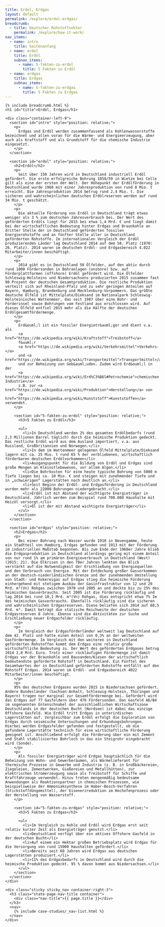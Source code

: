 ```yaml
---
title: Erdol, Erdgas
layout: default
permalink: /explore/erdol-erdgas/
breadcrumb:
  - title: Deutscher Rohstoffsektor
    permalink: /explore/how-it-work/
nav_items:
  - name: intro
    title: Seitenanfang
  - name: erdol
    title: Erdöl
    subnav_items:
      - name: 5-fakten-zu-erdol
        title: 5 Fakten zu Erdöl
  - name: erdgas
    title: Erdgas
    subnav_items:
      - name: 5-fakten-zu-erdgas
        title: 5 Fakten zu Erdgas
---
```


<main class="container-page-wrapper layout-state-pages">
  <section class="container" style="position: relative;">

    {% include breadcrumb.html %}
    <h1 id="title">Erdöl, Erdgas</h1>

    <div class="container-left-9">
      <section id="intro" style="position: relative;">
        <p>
          Erdgas und Erdöl werden zusammenfassend als Kohlenwasserstoffe bezeichnet und allen voran für die Wärme- und Energieerzeugung, aber auch als Kraftstoff und als Grundstoff für die chemische Industrie eingesetzt.
        </p>
      </section>

      <section id="erdol" style="position: relative;">
        <h2>Erdöl</h2>
        <p>
          Seit über 150 Jahren wird in Deutschland industriell Erdöl gefördert. Die erste erfolgreiche Bohrung 1858/59 in Wietze bei Celle gilt als eine der ersten der Welt. Der Höhepunkt der Erdölförderung in Deutschland wurde 1968 mit einer Jahresproduktion von rund 8 Mio. t erreicht. Die Jahresproduktion 2014 betrug rund 2,4 Mio. t. Die sicheren und wahrscheinlichen deutschen Erdölreserven werden auf rund 34 Mio. t geschätzt.
        </p>
        <p>
          Die aktuelle Förderung von Erdöl in Deutschland trägt etwas weniger als 3 % zum deutschen Jahresverbrauch bei. Der Wert des geförderten Erdöls liegt für 2015 bei etwa 1,4 Mrd. € und liegt damit bei der wirtschaftlichen Bedeutung hinter Erdgas und Braunkohle an dritter Stelle der in Deutschland geförderten fossilen Energierohstoffe und an fünfter Stelle aller in Deutschland geförderten Rohstoffe. Im internationalen Vergleich der Erdöl produzierenden Länder lag Deutschland 2014 auf dem 58. Platz (1970: 26. Platz). 2014 waren im deutschen Erdöl- und Erdgasbereich 4.022 Mitarbeiter/innen beschäftigt.
        </p>
        <p>
          2014 gibt es in Deutschland 50 Ölfelder, auf den aktiv durch rund 1000 Fördersonden in Bohranlagen (onshore) bzw. auf Förderplattformen (offshore) Erdöl gefördert wird. Die Ölfelder Schleswig-Holsteins und Niedersachsens produzierten 2015 zusammen fast 90 Prozent der deutschen Gesamtproduktion. Die restliche Produktion verteilt sich auf Rheinland-Pfalz und zu sehr geringen Anteilen auf Bayern, Hamburg, Brandenburg und Mecklenburg-Vorpommern. Das größte deutsche Ölfeld ist Mittelplate/Dieksand im Nationalpark Schleswig-Holsteinisches Wattenmeer, das seit 1987 über eine Bohr- und Förderinsel sowie Bohrungen vom Festland aus erschlossen wird. Auf dieses Ölfeld entfiel 2015 mehr als die Hälfte der deutschen Erdölgesamtfördermenge.
        </p>
        <p>
          Erd&ouml;l ist ein fossiler Energietr&auml;ger und dient v.a. als
          <a href="https://de.wikipedia.org/wiki/Kraftstoff">Treibstoff</a>
          f&uuml;r
          <a href="https://de.wikipedia.org/wiki/Verkehrsmittel">Verkehrs-</a>
          und <a href="https://de.wikipedia.org/wiki/Transportmittel">Transportmittel</a>
          und zur Beheizung von Geb&auml;uden. Zudem wird Erd&ouml;l in der
          <a href="https://de.wikipedia.org/wiki/Erd%C3%B6l#Petrochemie">chemischen Industrie</a>
          z.B. zur <a href="https://de.wikipedia.org/wiki/Produktion">Herstellung</a> von
          <a href="https://de.wikipedia.org/wiki/Kunststoff">Kunststoffen</a> verwendet.
        </p>

        <section id="5-fakten-zu-erdol" style="position: relative;">
          <h3>5 Fakten zu Erdöl</h3>

          <ul>
            <li>In Deutschland werden 2% des gesamten Erdölbedarfs (rund 2,3 Millionen Barrel täglich) durch die heimische Produktion gedeckt. Das restliche Erdöl wird aus dem Ausland importiert, v.a. aus Russland, Großbritannien und Norwegen.</li>
            <li>In dem im Wattenmeer gelegenen Ölfeld Mittelplate/Dieksand lagern mit ca. 25 Mio. t rund 65 % der verbliebenen, wirtschaftlich förderbaren deutschen Erdölvorkommen</li>
            <li>Ausgangspunkt für die Bildung von Erdöl und Erdgas sind große Mengen an Kleinstlebewesen, vor allem Algen.</li>
            <li>Die Bohrkosten für eine heute typische Bohrung von 5000 m Tiefe liegen bei ca. 10 Mio. € und steigen mit zunehmender Tiefe und in „schwierigen“ Lagerstätten noch deutlich an.</li>
            <li>Seit Beginn der Erdöl- und Erdgasförderung in Deutschland wurden mehr als 22000 Bohrungen niedergebracht.</li>
            <li>Erdöl ist mit Abstand der wichtigste Energieträger in Deutschland. Jährlich werden zum Beispiel rund 700.000 Haushalte mit Heizöl versorgt.</li>
            <li>Öl ist der mit Abstand wichtigste Energieträger</li>
          </ul>
        </section>
      </section>

      <section id="erdgas" style="position: relative;">
        <h2>Erdgas</h2>
        <p>
          Bei einer Bohrung nach Wasser wurde 1910 in Neuengamme, heute ein Stadtteil von Hamburg, Erdgas gefunden und 1913 mit der Förderung im industriellen Maßstab begonnen. Bis zum Ende der 1960er Jahre blieb die Erdgasproduktion in Deutschland allerdings gering mit einem Anteil von nur rund 1% am primären Energieverbrauch in Deutschland (West) (2015: 21). Die Ölkrisen in den 70er Jahren lenkten den Blick verstärkt auf die Notwendigkeit der Erschließung von Energiequellen und den Verbrauch von Energie. Mit der Entdeckung großer Gasvorkommen an der deutsch-niederländischen Grenze und der zunehmenden Umstellung von Stadt- und Kokereigas auf Erdgas stieg die heimische Förderung einhergehend mit stetigem Ausbau der Gasinfrastruktur von 12 und 20 Mrd. m³(Vn) Rohgas zwischen 1970 und 2005 an und deckte bis zu 25% des heimischen Gasverbrauchs. Seit 2005 ist die Förderung rückläufig und lag 2014 bei rund 10,1 Mrd. m³(Vn) Rohgas, dies entspricht etwa 7% Im des heimischen Gasverbrauchs. Ebenfalls rückläufig sind die sicheren und wahrscheinlichen Erdgasreserven. Diese beliefen sich 2014 auf 88,5 Mrd. m³. Damit beträgt die statische Reichweite der deutschen Erdgasreserven 8 Jahre. Ebenso sind die Aktivitäten zur Suche und Erschließung neuer Erdgasfelder rückläufig.
        </p>
        <p>
          Im Vergleich der Erdgasförderländer weltweit lag Deutschland auf dem 42. Platz und hatte einen Anteil von 0,3% an der weltweiten Gasfördermenge. Im Vergleich mit den weiteren in Deutschland geförderten Rohstoffen kommt dem Erdgas eine relativ große wirtschaftliche Bedeutung zu. Der Wert des geförderten Erdgases betrug 2014 2,8 Mrd. Euro. Trotz einer rückläufigen Fördermenge ist damit Erdgas vor der Braunkohle und Bausanden/Kiesen der wirtschaftlich bedeutendste geförderte Rohstoff in Deutschland. Ein Fünftel des Gesamtwertes der in Deutschland geförderten Rohstoffe entfällt auf den Rohstoff Erdgas. 2014 waren im Erdöl- und Erdgasbereich 4022  Mitarbeiter/innen beschäftigt.
        </p>
        <p>
        95% des deutschen Erdgases wurden 2015 in Niedersachsen gefördert. Andere Bundesländer (Sachsen-Anhalt, Schleswig-Holstein, Thüringen und Bayern) tragen nur marginal zur Gesamtfördermenge bei. Gefördert wird das Erdgas auf 77 Gasfeldern über 476 Fördersonden. Das Gasfeld A6/B4 im sogenannten Entenschnabel der ausschließlichen Wirtschaftszone Deutschlands in der deutschen Bucht (Nordsee) ist dabei das einzige Offshore Gasfeld. Wie Erdöl tritt Erdgas in unterirdischen Lagerstätten auf. Vergleichbar zum Erdöl erfolgt die Exploration von Erdgas durch seismische Untersuchungen und Erkundungsbohrungen. Hierbei werden Erdgasfelder gefunden und festgestellt, ob die gefundene Lagerstätte technisch für eine wirtschaftliche Förderung geeignet ist. Anschließend erfolgt die Förderung über ein mit Zement und Stahl stabilisiertes Bohrloch in das ein Steigrohr eingebracht wird (Sonde).
        </p>
        <p>
          Als fossiler Energieträger wird Erdgas hauptsächlich für die Beheizung von Wohn- und Gewerberäumen, als Wärmelieferant für thermische Prozesse in Gewerbe und Industrie (z. B. in Großbäckereien, Ziegeleien, Zementwerken, Gießereien und Metallhütten), zur elektrischen Stromerzeugung sowie als Treibstoff für Schiffe und Kraftfahrzeuge verwendet. Hinzu treten mengenmäßig bedeutsame Anwendungen als Reaktionspartner in chemischen Prozessen, wie beispielsweise der Ammoniaksynthese im Haber-Bosch-Verfahren (Stickstoffdüngemittel), der Eisenerzreduktion im Hochofenprozess oder der Herstellung von Wasserstoff.
        </p>

        <section id="5-fakten-zu-erdgas" style="position: relative;">
          <h3>5 Fakten zu Erdgas</h3>

          <ul>
            <li>Im Vergleich zu Kohle und Erdöl wird Erdgas erst seit relativ kurzer Zeit als Energieträger genutzt.</li>
            <li>Deutschland verfügt über ein aktives Offshore Gasfeld in der deutschen Bucht</li>
            <li>Auf einem ein Hektar großen Betriebsplatz wird Erdgas für die Versorgung von rund 15000 Haushalten gefördert.</li>
            <li>Bereits seit 60 Jahren wird Erdgas aus deutschen Lagerstätten produziert.</li>
            <li>11% des Erdgasbedarfs in Deutschland wird durch die heimische Produktion gedeckt. 95 % davon kommt aus Niedersachsen.</li>
          </ul>
        </section>
      </section>
    </div>

    <div class="sticky sticky_nav container-right-3">
      <h3 class="state-page-nav-title container">
        <div class="nav-title">{{ page.title }}</div>
      </h3>
      <nav>
        {% include case-studies/_nav-list.html %}
      </nav>
    </div>
  </section>
</main>

<script type="text/javascript" src="{{ site.baseurl_root }}/js/lib/static.min.js" charset="utf-8"></script>
